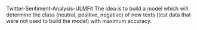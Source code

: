 Twitter-Sentiment-Analysis-ULMFit
The idea is to build a model which will determine the class (neutral, positive, negative) of new texts (test data that were not used to build the model) with maximum accuracy.
